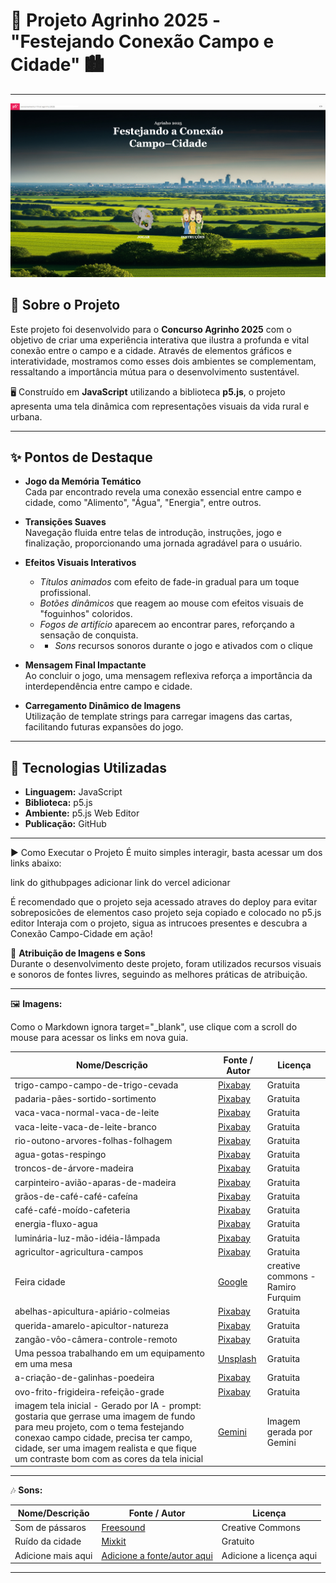 # 🌾 Projeto Agrinho 2025 - **"Festejando Conexão Campo e Cidade"** 🏙️

---
![Foto do Projeto](agrinho2025.png)
## 🎯 Sobre o Projeto

Este projeto foi desenvolvido para o **Concurso Agrinho 2025** com o objetivo de criar uma experiência interativa que ilustra a profunda e vital conexão entre o campo e a cidade. Através de elementos gráficos e interatividade, mostramos como esses dois ambientes se complementam, ressaltando a importância mútua para o desenvolvimento sustentável.

🖥️ Construído em **JavaScript** utilizando a biblioteca **p5.js**, o projeto apresenta uma tela dinâmica com representações visuais da vida rural e urbana.

---

## ✨ Pontos de Destaque

- **Jogo da Memória Temático**  
  Cada par encontrado revela uma conexão essencial entre campo e cidade, como "Alimento", "Água", "Energia", entre outros.

- **Transições Suaves**  
  Navegação fluida entre telas de introdução, instruções, jogo e finalização, proporcionando uma jornada agradável para o usuário.

- **Efeitos Visuais Interativos**  
  - *Títulos animados* com efeito de fade-in gradual para um toque profissional.  
  - *Botões dinâmicos* que reagem ao mouse com efeitos visuais de "foguinhos" coloridos.  
  - *Fogos de artifício* aparecem ao encontrar pares, reforçando a sensação de conquista.
  - - *Sons* recursos sonoros durante o jogo e ativados com o clique

- **Mensagem Final Impactante**  
  Ao concluir o jogo, uma mensagem reflexiva reforça a importância da interdependência entre campo e cidade.

- **Carregamento Dinâmico de Imagens**  
  Utilização de template strings para carregar imagens das cartas, facilitando futuras expansões do jogo.

---

## 🚀 Tecnologias Utilizadas

- **Linguagem:** JavaScript  
- **Biblioteca:** p5.js  
- **Ambiente:** p5.js Web Editor  
- **Publicação:** GitHub 

---

▶️ Como Executar o Projeto
É muito simples interagir, basta acessar um dos links abaixo:

link do githubpages adicionar
link do vercel adicionar

É recomendado que o projeto seja acessado atraves do deploy para evitar sobreposicões de elementos caso projeto seja copiado e colocado no p5.js editor
Interaja com o projeto, sigua as intrucoes presentes e descubra a Conexão Campo-Cidade em ação!

🎵 **Atribuição de Imagens e Sons**  
Durante o desenvolvimento deste projeto, foram utilizados recursos visuais e sonoros de fontes livres, seguindo as melhores práticas de atribuição.

---

🖼️ **Imagens:**

Como o Markdown ignora target="_blank", use clique com a scroll do mouse para acessar os links em nova guia.

| Nome/Descrição    | Fonte / Autor                                      | Licença               |
|-------------------|---------------------------------------------------|-----------------------|
| trigo-campo-campo-de-trigo-cevada      | [Pixabay](https://pixabay.com/pt/photos/trigo-campo-campo-de-trigo-cevada-2549245/)                   | Gratuita              |
| padaria-pães-sortido-sortimento       | [Pixabay](https://pixabay.com/pt/photos/padaria-p%C3%A3es-sortido-sortimento-1868925/)                   | Gratuita              |
| vaca-vaca-normal-vaca-de-leite       | [Pixabay](https://pixabay.com/pt/photos/vaca-vaca-normal-vaca-de-leite-7957275/)                   | Gratuita              |
| vaca-leite-vaca-de-leite-branco       | [Pixabay](https://pixabay.com/pt/photos/vaca-leite-vaca-de-leite-branco-4909684/)                   | Gratuita              |
| rio-outono-arvores-folhas-folhagem       | [Pixabay](https://pixabay.com/pt/photos/rio-outono-arvores-folhas-folhagem-219972/)                   | Gratuita              |
| agua-gotas-respingo       | [Pixabay](https://pixabay.com/pt/photos/agua-gotas-respingo-got%C3%ADcula-4967843/)                   | Gratuita              |
| troncos-de-árvore-madeira       | [Pixabay](https://pixabay.com/pt/photos/troncos-de-%C3%A1rvore-madeira-6707746/)                   | Gratuita              |
| carpinteiro-avião-aparas-de-madeira       | [Pixabay](https://pixabay.com/pt/photos/carpinteiro-avi%C3%A3o-aparas-de-madeira-4015109/)                   | Gratuita              |
| grãos-de-café-café-cafeína       | [Pixabay](https://pixabay.com/pt/photos/gr%C3%A3os-de-caf%C3%A9-caf%C3%A9-cafe%C3%ADna-7126154/)                   | Gratuita              |
| café-café-moído-cafeteria       | [Pixabay](https://pixabay.com/pt/photos/caf%C3%A9-caf%C3%A9-mo%C3%ADdo-cafeteria-206142/)                   | Gratuita              |
| energia-fluxo-agua       | [Pixabay](https://pixabay.com/pt/photos/energia-fluxo-agua-2976738/)                   | Gratuita              |
| luminária-luz-mão-idéia-lâmpada       | [Pixabay](https://pixabay.com/pt/photos/lumin%C3%A1ria-luz-m%C3%A3o-id%C3%A9ia-l%C3%A2mpada-2663053/)                   | Gratuita              |
| agricultor-agricultura-campos      | [Pixabay](https://pixabay.com/pt/photos/agricultor-agricultura-campos-8294716/)                   | Gratuita              |
| Feira cidade       | [Google](https://images.app.goo.gl/e4cUGnKpVvGXcYWL9)                   | creative commons - Ramiro Furquim             |
| abelhas-apicultura-apiário-colmeias       | [Pixabay](https://pixabay.com/pt/photos/abelhas-apicultura-api%C3%A1rio-colmeias-7170198/)                   | Gratuita              |
| querida-amarelo-apicultor-natureza       | [Pixabay](https://pixabay.com/pt/photos/querida-amarelo-apicultor-natureza-1958464/)                   | Gratuita              |
| zangão-vôo-câmera-controle-remoto       | [Pixabay](https://pixabay.com/pt/photos/zang%C3%A3o-v%C3%B4o-c%C3%A2mera-controle-remoto-1866742/)                   | Gratuita              |
| Uma pessoa trabalhando em um equipamento em uma mesa       | [Unsplash](https://unsplash.com/pt-br/fotografias/uma-pessoa-trabalhando-em-um-equipamento-em-uma-mesa-3PJNIvkf-Tw)                   | Gratuita              |
| a-criação-de-galinhas-poedeira       | [Pixabay](https://pixabay.com/pt/photos/a-cria%C3%A7%C3%A3o-de-galinhas-poedeiras-4133960/)                   | Gratuita              |
| ovo-frito-frigideira-refeição-grade       | [Pixabay](https://pixabay.com/pt/photos/ovo-frito-frigideira-refei%C3%A7%C3%A3o-grade-3238173/)                   | Gratuita              |
| imagem tela inicial - Gerado por IA - prompt: gostaria que gerrase uma imagem de fundo para meu projeto, com o tema festejando conexao campo cidade, precisa ter campo, cidade, ser uma imagem realista e que fique um contraste bom com as cores da tela inicial | [Gemini](https://gemini.google.com/?hl=pt-BR)                  | Imagem gerada por Gemini|

---

🎶 **Sons:**

| Nome/Descrição    | Fonte / Autor                                      | Licença               |
|-------------------|---------------------------------------------------|-----------------------|
| Som de pássaros   | [Freesound](https://freesound.org/)               | Creative Commons      |
| Ruído da cidade   | [Mixkit](https://mixkit.co/)                       | Gratuito              |
| Adicione mais aqui | [Adicione a fonte/autor aqui](#)                   | Adicione a licença aqui|

---


